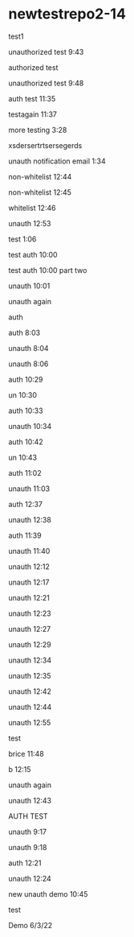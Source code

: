 # newtestrepo2-14

test1

unauthorized test 9:43

authorized test

unauthorized test 9:48

auth test 11:35

testagain 11:37

more testing 3:28

xsdersertrtsersegerds

unauth notification email 1:34

non-whitelist 12:44

non-whitelist 12:45

whitelist 12:46

unauth 12:53

test 1:06

test auth 10:00

test auth 10:00 part two

unauth 10:01

unauth again

auth

auth 8:03

unauth 8:04

unauth 8:06

auth 10:29

un 10:30

auth 10:33

unauth 10:34

auth 10:42

un 10:43

auth 11:02

unauth 11:03

auth 12:37

unauth 12:38

auth 11:39

unauth 11:40

unauth 12:12

unauth 12:17

unauth 12:21

unauth 12:23

unauth 12:27

unauth 12:29

unauth 12:34

unauth 12:35

unauth 12:42

unauth 12:44

unauth 12:55

test

brice 11:48

b 12:15

unauth again

unauth 12:43

AUTH TEST

unauth 9:17

unauth 9:18

auth 12:21

unauth 12:24


new unauth demo 10:45

test

Demo 6/3/22
